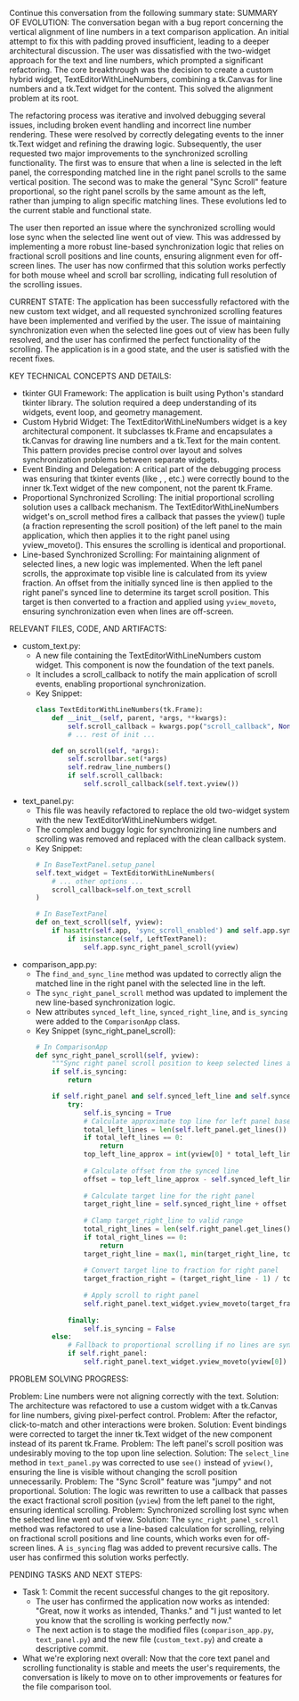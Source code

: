 Continue this conversation from the following summary state:
SUMMARY OF EVOLUTION: The conversation began with a bug report concerning the vertical alignment of line numbers in a text comparison application. An initial attempt to fix this with padding proved insufficient, leading to a deeper architectural discussion. The user was dissatisfied with the two-widget approach for the text and line numbers, which prompted a significant refactoring. The core breakthrough was the decision to create a custom hybrid widget, TextEditorWithLineNumbers, combining a tk.Canvas for line numbers and a tk.Text widget for the content. This solved the alignment problem at its root.

The refactoring process was iterative and involved debugging several issues, including broken event handling and incorrect line number rendering. These were resolved by correctly delegating events to the inner tk.Text widget and refining the drawing logic. Subsequently, the user requested two major improvements to the synchronized scrolling functionality. The first was to ensure that when a line is selected in the left panel, the corresponding matched line in the right panel scrolls to the same vertical position. The second was to make the general "Sync Scroll" feature proportional, so the right panel scrolls by the same amount as the left, rather than jumping to align specific matching lines. These evolutions led to the current stable and functional state.

The user then reported an issue where the synchronized scrolling would lose sync when the selected line went out of view. This was addressed by implementing a more robust line-based synchronization logic that relies on fractional scroll positions and line counts, ensuring alignment even for off-screen lines. The user has now confirmed that this solution works perfectly for both mouse wheel and scroll bar scrolling, indicating full resolution of the scrolling issues.

CURRENT STATE: The application has been successfully refactored with the new custom text widget, and all requested synchronized scrolling features have been implemented and verified by the user. The issue of maintaining synchronization even when the selected line goes out of view has been fully resolved, and the user has confirmed the perfect functionality of the scrolling. The application is in a good state, and the user is satisfied with the recent fixes.

KEY TECHNICAL CONCEPTS AND DETAILS:

- tkinter GUI Framework: The application is built using Python's standard tkinter library. The solution required a deep understanding of its widgets, event loop, and geometry management.
- Custom Hybrid Widget: The TextEditorWithLineNumbers widget is a key architectural component. It subclasses tk.Frame and encapsulates a tk.Canvas for drawing line numbers and a tk.Text for the main content. This pattern provides precise control over layout and solves synchronization problems between separate widgets.
- Event Binding and Delegation: A critical part of the debugging process was ensuring that tkinter events (like <Button-1>, <KeyRelease>, etc.) were correctly bound to the inner tk.Text widget of the new component, not the parent tk.Frame.
- Proportional Synchronized Scrolling: The initial proportional scrolling solution uses a callback mechanism. The TextEditorWithLineNumbers widget's on_scroll method fires a callback that passes the yview() tuple (a fraction representing the scroll position) of the left panel to the main application, which then applies it to the right panel using yview_moveto(). This ensures the scrolling is identical and proportional.
- Line-based Synchronized Scrolling: For maintaining alignment of selected lines, a new logic was implemented. When the left panel scrolls, the approximate top visible line is calculated from its yview fraction. An offset from the initially synced line is then applied to the right panel's synced line to determine its target scroll position. This target is then converted to a fraction and applied using `yview_moveto`, ensuring synchronization even when lines are off-screen.

RELEVANT FILES, CODE, AND ARTIFACTS:

- custom_text.py:
    - A new file containing the TextEditorWithLineNumbers custom widget. This component is now the foundation of the text panels.
    - It includes a scroll_callback to notify the main application of scroll events, enabling proportional synchronization.
    - Key Snippet:
        ```python
        class TextEditorWithLineNumbers(tk.Frame):
            def __init__(self, parent, *args, **kwargs):
                self.scroll_callback = kwargs.pop("scroll_callback", None)
                # ... rest of init ...

            def on_scroll(self, *args):
                self.scrollbar.set(*args)
                self.redraw_line_numbers()
                if self.scroll_callback:
                    self.scroll_callback(self.text.yview())
        ```
- text_panel.py:
    - This file was heavily refactored to replace the old two-widget system with the new TextEditorWithLineNumbers widget.
    - The complex and buggy logic for synchronizing line numbers and scrolling was removed and replaced with the clean callback system.
    - Key Snippet:
        ```python
        # In BaseTextPanel.setup_panel
        self.text_widget = TextEditorWithLineNumbers(
            # ... other options ...
            scroll_callback=self.on_text_scroll
        )

        # In BaseTextPanel
        def on_text_scroll(self, yview):
            if hasattr(self.app, 'sync_scroll_enabled') and self.app.sync_scroll_enabled:
                if isinstance(self, LeftTextPanel):
                    self.app.sync_right_panel_scroll(yview)
        ```
- comparison_app.py:
    - The `find_and_sync_line` method was updated to correctly align the matched line in the right panel with the selected line in the left.
    - The `sync_right_panel_scroll` method was updated to implement the new line-based synchronization logic.
    - New attributes `synced_left_line`, `synced_right_line`, and `is_syncing` were added to the `ComparisonApp` class.
    - Key Snippet (sync_right_panel_scroll):
        ```python
        # In ComparisonApp
        def sync_right_panel_scroll(self, yview):
            """Sync right panel scroll position to keep selected lines aligned."""
            if self.is_syncing:
                return

            if self.right_panel and self.synced_left_line and self.synced_right_line:
                try:
                    self.is_syncing = True
                    # Calculate approximate top line for left panel based on yview fraction
                    total_left_lines = len(self.left_panel.get_lines())
                    if total_left_lines == 0:
                        return
                    top_left_line_approx = int(yview[0] * total_left_lines) + 1
                    
                    # Calculate offset from the synced line
                    offset = top_left_line_approx - self.synced_left_line
                    
                    # Calculate target line for the right panel
                    target_right_line = self.synced_right_line + offset
                    
                    # Clamp target_right_line to valid range
                    total_right_lines = len(self.right_panel.get_lines())
                    if total_right_lines == 0:
                        return
                    target_right_line = max(1, min(target_right_line, total_right_lines))
                    
                    # Convert target line to fraction for right panel
                    target_fraction_right = (target_right_line - 1) / total_right_lines
                    
                    # Apply scroll to right panel
                    self.right_panel.text_widget.yview_moveto(target_fraction_right)
                    
                finally:
                    self.is_syncing = False
            else:
                # Fallback to proportional scrolling if no lines are synced
                if self.right_panel:
                    self.right_panel.text_widget.yview_moveto(yview[0])
        ```

PROBLEM SOLVING PROGRESS:

Problem: Line numbers were not aligning correctly with the text.
Solution: The architecture was refactored to use a custom widget with a tk.Canvas for line numbers, giving pixel-perfect control.
Problem: After the refactor, click-to-match and other interactions were broken.
Solution: Event bindings were corrected to target the inner tk.Text widget of the new component instead of its parent tk.Frame.
Problem: The left panel's scroll position was undesirably moving to the top upon line selection.
Solution: The `select_line` method in `text_panel.py` was corrected to use `see()` instead of `yview()`, ensuring the line is visible without changing the scroll position unnecessarily.
Problem: The "Sync Scroll" feature was "jumpy" and not proportional.
Solution: The logic was rewritten to use a callback that passes the exact fractional scroll position (`yview`) from the left panel to the right, ensuring identical scrolling.
Problem: Synchronized scrolling lost sync when the selected line went out of view.
Solution: The `sync_right_panel_scroll` method was refactored to use a line-based calculation for scrolling, relying on fractional scroll positions and line counts, which works even for off-screen lines. A `is_syncing` flag was added to prevent recursive calls. The user has confirmed this solution works perfectly.

PENDING TASKS AND NEXT STEPS:

- Task 1: Commit the recent successful changes to the git repository.
    - The user has confirmed the application now works as intended: "Great, now it works as intended, Thanks." and "I just wanted to let you know that the scrolling is working perfectly now."
    - The next action is to stage the modified files (`comparison_app.py`, `text_panel.py`) and the new file (`custom_text.py`) and create a descriptive commit.
- What we're exploring next overall: Now that the core text panel and scrolling functionality is stable and meets the user's requirements, the conversation is likely to move on to other improvements or features for the file comparison tool.